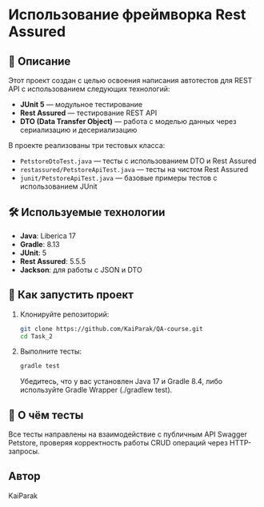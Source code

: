 # Использование фреймворка Rest Assured

## 📌 Описание

Этот проект создан с целью освоения написания автотестов для REST API с использованием следующих технологий:

- **JUnit 5** — модульное тестирование
- **Rest Assured** — тестирование REST API
- **DTO (Data Transfer Object)** — работа с моделью данных через сериализацию и десериализацию

В проекте реализованы три тестовых класса:

- `PetstoreDtoTest.java` — тесты с использованием DTO и Rest Assured
- `restassured/PetstoreApiTest.java` — тесты на чистом Rest Assured
- `junit/PetstoreApiTest.java` — базовые примеры тестов с использованием JUnit

## 🛠 Используемые технологии

- **Java**: Liberica 17
- **Gradle**: 8.13
- **JUnit**: 5
- **Rest Assured**: 5.5.5
- **Jackson**: для работы с JSON и DTO

## 🚀 Как запустить проект

1. Клонируйте репозиторий:
   ```bash
   git clone https://github.com/KaiParak/QA-course.git
   cd Task_2
   ```
2. Выполните тесты:
   ```bash
   gradle test
   ```
   Убедитесь, что у вас установлен Java 17 и Gradle 8.4, либо используйте Gradle Wrapper (./gradlew test).   

## 🧪 О чём тесты

Все тесты направлены на взаимодействие с публичным API Swagger Petstore, проверяя корректность работы CRUD операций через HTTP-запросы.

## Автор

KaiParak